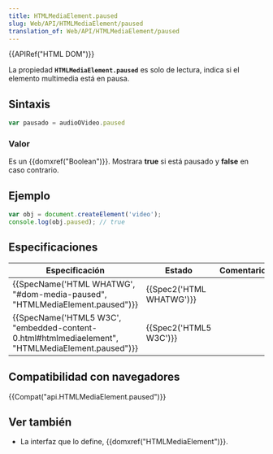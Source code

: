 ```yaml
---
title: HTMLMediaElement.paused
slug: Web/API/HTMLMediaElement/paused
translation_of: Web/API/HTMLMediaElement/paused
---
```

{{APIRef("HTML DOM")}}

La propiedad **`HTMLMediaElement.paused`** es solo de lectura, indica si el elemento multimedia está en pausa.

## Sintaxis

```js
var pausado = audioOVideo.paused
```

### Valor

Es un {{domxref("Boolean")}}. Mostrara **true** si está pausado y **false** en caso contrario.

## Ejemplo

```js
var obj = document.createElement('video');
console.log(obj.paused); // true
```

## Especificaciones

| Especificación                                                                                                                   | Estado                           | Comentario |
| -------------------------------------------------------------------------------------------------------------------------------- | -------------------------------- | ---------- |
| {{SpecName('HTML WHATWG', "#dom-media-paused", "HTMLMediaElement.paused")}}                             | {{Spec2('HTML WHATWG')}} |            |
| {{SpecName('HTML5 W3C', "embedded-content-0.html#htmlmediaelement", "HTMLMediaElement.paused")}} | {{Spec2('HTML5 W3C')}}     |            |

## Compatibilidad con navegadores

{{Compat("api.HTMLMediaElement.paused")}}

## Ver también

- La interfaz que lo define, {{domxref("HTMLMediaElement")}}.

